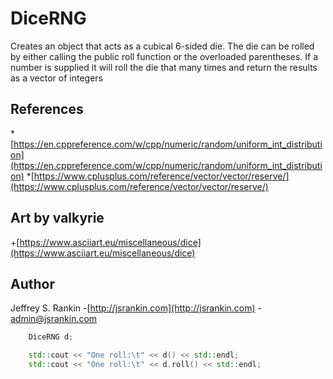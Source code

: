 # DiceRNG
Creates an object that acts as a cubical 6-sided die. The die can be rolled by either calling the public roll function or the overloaded parentheses. If a number is supplied it will roll the die that many times and return the results as a vector of integers

## References
*[https://en.cppreference.com/w/cpp/numeric/random/uniform_int_distribution](https://en.cppreference.com/w/cpp/numeric/random/uniform_int_distribution)
*[https://www.cplusplus.com/reference/vector/vector/reserve/](https://www.cplusplus.com/reference/vector/vector/reserve/)

## Art by valkyrie
+[https://www.asciiart.eu/miscellaneous/dice](https://www.asciiart.eu/miscellaneous/dice)

## Author
Jeffrey S. Rankin
-[http://jsrankin.com](http://jsrankin.com)
-[admin@jsrankin.com](admin@jsrankin.com)

```cpp
    DiceRNG d;

    std::cout << "One roll:\t" << d() << std::endl;
    std::cout << "One roll:\t" << d.roll() << std::endl;
```

